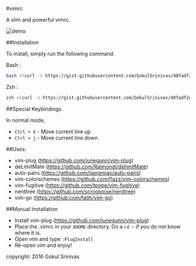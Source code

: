 #vimrc

A slim and powerful vimrc.

![demo](https://cloud.githubusercontent.com/assets/6184049/18015626/1fceebdc-6be6-11e6-96c6-c5e369feac6c.gif)

##Installation

To install, simply run the following command.

Bash : 
```sh
bash <(curl -s https://gist.githubusercontent.com/GokulSrinivas/40fadf2e94ec1f164d3c/raw/1e017d0e82294b5c2afbe9a18224a8c1a81c6784/install_vim.sh)
```
Zsh :
```sh
zsh <(curl -s https://gist.githubusercontent.com/GokulSrinivas/40fadf2e94ec1f164d3c/raw/1e017d0e82294b5c2afbe9a18224a8c1a81c6784/install_vim.sh)
```

##Special Keybindings

In normal mode,
* `Ctrl + k` - Move current line up
* `Ctrl + j` - Move current line down

##Uses:

* vim-plug (https://github.com/junegunn/vim-plug)
* deLimitMate (https://github.com/Raimondi/delimitMate)
* auto-pairs (https://github.com/jiangmiao/auto-pairs)
* vim-colorschemes (https://github.com/flazz/vim-colorschemes)
* vim-fugitive (https://github.com/tpope/vim-fugitive)
* nerdtree (https://github.com/scrooloose/nerdtree)
* vim-go (https://github.com/fatih/vim-go)

##Manual Installation

* Install vim-plug (https://github.com/junegunn/vim-plug)
* Place the .vimrc in your `$HOME` directory. Do a `cd ~` if you do not know where it is.
* Open vim and type `:PlugInstall` 
* Re-open vim and enjoy!

copyright: 2016 Gokul Srinivas
